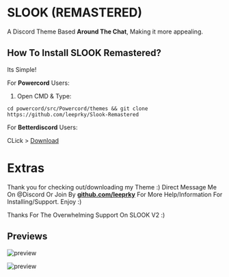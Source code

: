 # SLOOK (REMASTERED)
A Discord Theme Based **Around The Chat**, Making it more appealing.

## How To Install SLOOK Remastered?

Its Simple!

For **Powercord** Users:

1. Open CMD & Type:

```
cd powercord/src/Powercord/themes && git clone https://github.com/leeprky/Slook-Remastered
```

For **Betterdiscord** Users:

CLick > [Download](https://betterdiscord.app/Download?id=232)

# Extras 

Thank you for checking out/downloading my Theme :)
Direct Message Me On @Discord Or Join By **[github.com/leeprky](https://discord.gg/Ff3rqAYB89)** For More Help/Information For Installing/Support. Enjoy :)

Thanks For The Overwhelming Support On SLOOK V2 :)

## Previews

![preview](https://i.imgur.com/4USGPys.png)

![preview](https://i.imgur.com/CbXMx7N.png)
